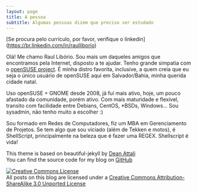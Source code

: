 ```yaml
---
layout: page
title: A pessoa
subtitle: Algumas pessoas dizem que preciso ser estudado
---
```


[Se procura pelo currículo, por favor, verifique o linkedin] (https://br.linkedin.com/in/raulliborio)


Olá! Me chamo Raul Libório. Sou mais um daqueles amigos que encontramos pela Internet, disposto a te ajudar.
Tenho grande simpatia com o <a title="openSUSE" href="http://www.openSUSE.org">openSUSE project</a>. É minha distro favorita, inclusive, a quem creia que eu seja o único usuário de openSUSE aqui em Salvador/Bahia, minha querida cidade natal.

Uso openSUSE + GNOME desde 2008, já fui mais ativo, hoje, um pouco afastado da comunidade, porém ativo. Com mais maturidade e flexível, transito com facilidade entre Debians, CentOS, *BSDs, Windows... Sou sysadmin, não tenho muito a escolher :)

Sou formado em Redes de Computadores, fiz um MBA em Gerenciamento de Projetos.
Se tem algo que sou viciado (além de Tekken e motos), é ShellScript, principalmente na beleza que é fazer uma REGEX. Shellscript é vida!


This theme is based on beautiful-jekyll by [Dean Attali](http://deanattali.com/beautiful-jekyll/)  
You can find the source code for my blog on [GitHub](https://github.com/sysrich/rootco.de-web)

[![Creative Commons License](https://i.creativecommons.org/l/by-sa/3.0/88x31.png)](http://creativecommons.org/licenses/by-sa/3.0/)  
All posts on this blog are licensed under a [Creative Commons Attribution-ShareAlike 3.0 Unported License](http://creativecommons.org/licenses/by-sa/3.0/)
